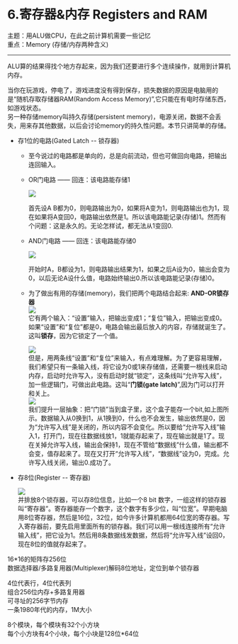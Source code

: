 # 6.寄存器&内存 Registers and RAM

主题：用ALU做CPU，在此之前计算机需要一些记忆  
重点：Memory \(存储/内存两种含义\)

---

ALU算的结果得找个地方存起来，因为我们还要进行多个连续操作，就用到计算机内存。

当你在玩游戏，停电了，游戏进度没有得到保存，损失数据的原因是电脑用的是“随机存取存储器RAM\(Random Access Memory\)”,它只能在有电时存储东西，如游戏状态。  
另一种存储memory叫持久存储\(persistent memory\)，电源关闭，数据不会丢失，用来存其他数据，以后会讨论memory的持久性问题。本节只讲简单的存储。

* 存1位的电路\(Gated Latch -- 锁存器\)

  * 至今说过的电路都是单向的，总是向前流动，但也可做回向电路，把输出连回输入。

  * OR门电路 —— 回连：该电路能存储1

    ![](/assets/OR门回连.png)

    首先设A B都为0，则电路输出为0，如果将A变为1，则电路输出也为1，现在如果将A变回0，电路输出依然是1。所以该电路能记录\(存储\)1。然而有个问题：这是永久的。无论怎样试，都无法从1变回0.

  * AND门电路 —— 回连：该电路能存储0

    ![](/assets/AND门回连.png)

    开始时A，B都设为1，则电路输出结果为1，如果之后A设为0，输出会变为0，以后无论A设什么值，电路始终输出0.所以该电路能记录\(存储\)0。

  * 为了做出有用的存储\(memory\)，我们把两个电路结合起来: **AND-OR锁存器**  
      ![](/assets/AND-OR锁存器.png)  
      它有两个输入：“设置”输入，把输出变成1；“复位”输入，把输出变成0。如果“设置”和“复位”都是0，电路会输出最后放入的内容，存储就诞生了。这叫**锁存**，因为它锁定了一个值。

    ![](/assets/门锁.png)  
      但是，用两条线“设置”和“复位”来输入，有点难理解。为了更容易理解，我们希望只有一条输入线，将它设为0或1来存储值，还需要一根线来启动内存，启动时允许写入，没有启动时就“锁定”，这条线叫“允许写入线”，加一些逻辑门，可做出此电路。这叫“**门锁\(gate latch\)**”,因为门可以打开和关上。  
      ![](/assets/门锁抽象.png)  
      我们提升一层抽象：把“门锁”当到盒子里，这个盒子能存一个bit,如上图所示。数据输入从0换到1，从1换到0，什么也不会发生，输出依然是0，因为“允许写入线”是关闭的，所以内容不会变化。所以要给“允许写入线”输入1，打开门，现在往数据线放1，1就能存起来了，现在输出就是1了。现在关掉允许写入线，输出会保持1，现在不管给“数据线”什么值，输出都不会变，值存起来了。现在又打开“允许写入线”，“数据线”设为0，完成。允许写入线关闭，输出0.成功了。

* 存8位\(Register -- 寄存器\)

  ![](/assets/8位寄存器.png)  
  并排放8个锁存器，可以存8位信息，比如一个8 bit 数字，一组这样的锁存器叫“寄存器”。寄存器能存一个数字，这个数字有多少位，叫“位宽”。早期电脑用8位寄存器，然后是16位，32位，如今许多计算机都用64位宽的寄存器。写入寄存器前，要先启用里面所有的锁存器。我们可以用一根线连接所有“允许输入线”，把它设为1。然后用8条数据线发数据，然后将“允许写入线”设回0，现在8位的值就存起来了。

16\*16的矩阵存256位  
数据选择器/多路复用器\(Multiplexer\)解码8位地址，定位到单个锁存器

4位代表行，4位代表列  
组合256位内存+多路复用器  
可寻址的256字节内存  
一条1980年代的内存，1M大小

8个模块，每个模块有32个小方块  
每个小方块有4个小块，每个小块是128位\*64位

